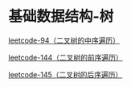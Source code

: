 # 基础数据结构-树

[leetcode-94（二叉树的中序遍历）](/classify/algorithm/title/leetcode-94)

[leetcode-144（二叉树的前序遍历）](/classify/algorithm/title/leetcode-144)

[leetcode-145（二叉树的后序遍历）](/classify/algorithm/title/leetcode-145)